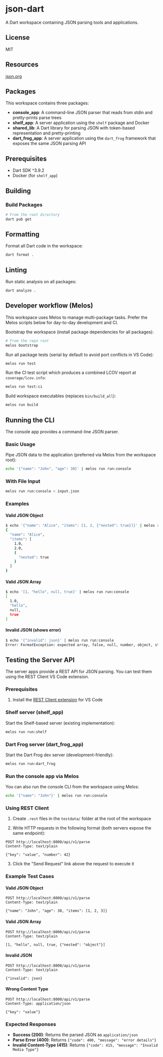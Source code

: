 # json-dart

A Dart workspace containing JSON parsing tools and applications.

## License

MIT

## Resources

[json.org](https://www.json.org/json-en.html)

## Packages

This workspace contains three packages:

- **console_app**: A command-line JSON parser that reads from stdin and pretty-prints parse trees
- **shelf_app**: A server application using the `shelf` package and Docker
- **shared_lib**: A Dart library for parsing JSON with token-based representation and pretty-printing
- **dart_frog_app**: A server application using the `dart_frog` framework that exposes the same JSON parsing API

## Prerequisites

- Dart SDK ^3.9.2
- Docker (for `shelf_app`)

## Building

### Build Packages

```bash
# From the root directory
dart pub get
```

## Formatting

Format all Dart code in the workspace:

```bash
dart format .
```

## Linting

Run static analysis on all packages:

```bash
dart analyze .
```

## Developer workflow (Melos)

This workspace uses Melos to manage multi-package tasks. Prefer the Melos scripts below for day-to-day development and CI.

Bootstrap the workspace (install package dependencies for all packages):

```bash
# From the repo root
melos bootstrap
```

Run all package tests (serial by default to avoid port conflicts in VS Code):

```bash
melos run test
```

Run the CI test script which produces a combined LCOV report at `coverage/lcov.info`:

```bash
melos run test:ci
```

Build workspace executables (replaces `bin/build_all`):

```bash
melos run build
```

## Running the CLI

The console app provides a command-line JSON parser.

### Basic Usage

Pipe JSON data to the application (preferred via Melos from the workspace root):

```bash
echo '{"name": "John", "age": 30}' | melos run run:console
```

### With File Input

```bash
melos run run:console < input.json
```

### Examples

#### Valid JSON Object

```bash
$ echo '{"name": "Alice", "items": [1, 2, {"nested": true}]}' | melos run run:console
{
  "name": "Alice",
  "items": [
    1.0,
    2.0,
    {
      "nested": true
    }
  ]
}
```

#### Valid JSON Array

```bash
$ echo '[1, "hello", null, true]' | melos run run:console
[
  1.0,
  "hello",
  null,
  true
]
```

#### Invalid JSON (shows error)

```bash
$ echo '{"invalid": json}' | melos run run:console
Error: FormatException: expected array, false, null, number, object, string, or true, actual 'j'
```

## Testing the Server API

The server apps provide a REST API for JSON parsing. You can test them using the REST Client VS Code extension.

### Prerequisites

1. Install the [REST Client extension](https://marketplace.visualstudio.com/items?itemName=humao.rest-client) for VS Code

### Shelf server (shelf_app)

Start the Shelf-based server (existing implementation):

```bash
melos run run:shelf
```

### Dart Frog server (dart_frog_app)

Start the Dart Frog dev server (development-friendly):

```bash
melos run run:dart_frog
```

### Run the console app via Melos

You can also run the console CLI from the workspace using Melos:

```bash
echo '{"name": "John"}' | melos run run:console
```

### Using REST Client

1. Create `.rest` files in the `testdata/` folder at the root of the workspace

2. Write HTTP requests in the following format (both servers expose the same endpoint):

```http
POST http://localhost:8000/api/v1/parse
Content-Type: text/plain

{"key": "value", "number": 42}
```

3. Click the "Send Request" link above the request to execute it

### Example Test Cases

#### Valid JSON Object

```http
POST http://localhost:8000/api/v1/parse
Content-Type: text/plain

{"name": "John", "age": 30, "items": [1, 2, 3]}
```

#### Valid JSON Array

```http
POST http://localhost:8000/api/v1/parse
Content-Type: text/plain

[1, "hello", null, true, {"nested": "object"}]
```

#### Invalid JSON

```http
POST http://localhost:8000/api/v1/parse
Content-Type: text/plain

{"invalid": json}
```

#### Wrong Content Type

```http
POST http://localhost:8000/api/v1/parse
Content-Type: application/json

{"key": "value"}
```

### Expected Responses

- **Success (200)**: Returns the parsed JSON as `application/json`
- **Parse Error (400)**: Returns `{"code": 400, "message": "error details"}`
- **Invalid Content-Type (415)**: Returns `{"code": 415, "message": "Invalid Media Type"}`
